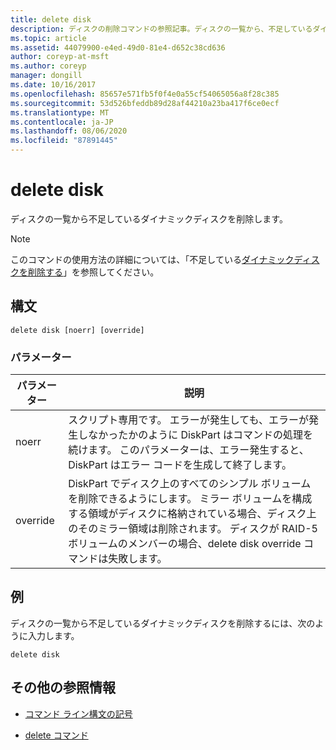 ```yaml
---
title: delete disk
description: ディスクの削除コマンドの参照記事。ディスクの一覧から、不足しているダイナミックディスクを削除します。
ms.topic: article
ms.assetid: 44079900-e4ed-49d0-81e4-d652c38cd636
author: coreyp-at-msft
ms.author: coreyp
manager: dongill
ms.date: 10/16/2017
ms.openlocfilehash: 85657e571fb5f0f4e0a55cf54065056a8f28c385
ms.sourcegitcommit: 53d526bfeddb89d28af44210a23ba417f6ce0ecf
ms.translationtype: MT
ms.contentlocale: ja-JP
ms.lasthandoff: 08/06/2020
ms.locfileid: "87891445"
---
```

# <a name="delete-disk"></a>delete disk

ディスクの一覧から不足しているダイナミックディスクを削除します。

> [!NOTE]
> このコマンドの使用方法の詳細については、「不足している[ダイナミックディスクを削除する](/previous-versions/windows/it-pro/windows-server-2008-r2-and-2008/cc753029(v=ws.11))」を参照してください。

## <a name="syntax"></a>構文

```
delete disk [noerr] [override]
```

### <a name="parameters"></a>パラメーター

| パラメーター | 説明 |
| --------- | ----------- |
| noerr | スクリプト専用です。 エラーが発生しても、エラーが発生しなかったかのように DiskPart はコマンドの処理を続けます。 このパラメーターは、エラー発生すると、DiskPart はエラー コードを生成して終了します。 |
| override | DiskPart でディスク上のすべてのシンプル ボリュームを削除できるようにします。 ミラー ボリュームを構成する領域がディスクに格納されている場合、ディスク上のそのミラー領域は削除されます。 ディスクが RAID-5 ボリュームのメンバーの場合、delete disk override コマンドは失敗します。 |

## <a name="examples"></a>例

ディスクの一覧から不足しているダイナミックディスクを削除するには、次のように入力します。

```
delete disk
```

## <a name="additional-references"></a>その他の参照情報

- [コマンド ライン構文の記号](command-line-syntax-key.md)

- [delete コマンド](delete.md)
